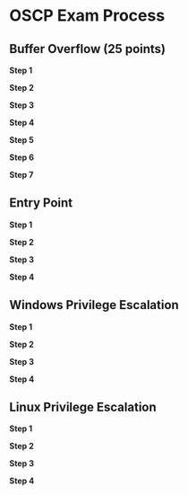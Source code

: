 # OSCP Exam Process

## Buffer Overflow (25 points)

__Step 1__

__Step 2__

__Step 3__

__Step 4__

__Step 5__

__Step 6__

__Step 7__



## Entry Point

__Step 1__

__Step 2__

__Step 3__

__Step 4__




## Windows Privilege Escalation

__Step 1__

__Step 2__

__Step 3__

__Step 4__


## Linux Privilege Escalation

__Step 1__

__Step 2__

__Step 3__

__Step 4__

